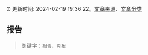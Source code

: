 :alarm_clock: 更新时间: 2024-02-19 19:36:22。[文章来源](/README.md)、[文章分类](/TAGS.md)

## 报告


> 关键字：`报告`、`月报`



